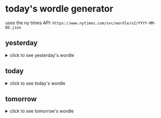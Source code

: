 # today's wordle generator

uses the ny times API: `https://www.nytimes.com/svc/wordle/v2/YYYY-MM-DD.json`

## yesterday

<details>
    <summary>click to see yesterday's wordle</summary>

    sword

</details>

## today

<details>
    <summary>click to see today's wordle</summary>

    blank

</details>

## tomorrow

<details>
    <summary>click to see tomorrow's wordle</summary>

    tizzy

</details>
